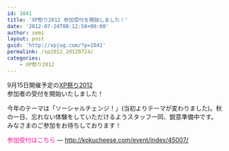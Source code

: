 ```yaml
---
id: 1041
title: 'XP祭り2012 参加受付を開始しました！'
date: '2012-07-24T08:12:58+00:00'
author: semi
layout: post
guid: 'http://xpjug.com/?p=1041'
permalink: /xp2012_20120724/
categories:
    - XP祭り2012
---
```


9月15日開催予定の[XP祭り2012](http://xpjug.com/xp2012/ "XP祭り2012")  
参加者の受付を開始いたしました！

今年のテーマは「ソーシャルチェンジ！」(当初よりテーマが変わりました)。秋の一日、忘れない体験をしていただけるようスタッフ一同、鋭意準備中です。  
みなさまのご参加をお待ちしております！

<font color="#FF1493">参加受付はこちら</font> — <http://kokucheese.com/event/index/45007/>